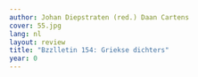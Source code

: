 ```yaml
---
author: Johan Diepstraten (red.) Daan Cartens
cover: 55.jpg
lang: nl
layout: review
title: "Bzzlletin 154: Griekse dichters"
year: 0
---
```

